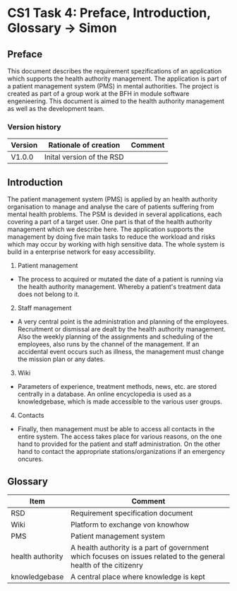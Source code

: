 # CS1 Task 4: Preface, Introduction, Glossary -> Simon 

## Preface
This document describes the requirement spezifications of an application which supports the health authority management. The application is part of a patient management system (PMS) in mental authorities. The project is created as part of a group work at the BFH in module software engenieering.
This document is aimed to the health authority management as well as the development team.

### Version history

| Version |  Rationale of creation                 | Comment                                    |
|---------|-----------------------------------------|--------------------------------------------|
| V1.0.0  | Inital version of the RSD               |                                            |


## Introduction 
The patient management system (PMS) is applied by an health authority organisation to manage and analyse the care of patients suffering from mental health problems. The PSM is devided in several applications, each covering a part of a target user.
One part is that of the health authority management which we describe here.
The application supports the management by doing five main tasks to reduce the workload and risks which may occur by working with high sensitive data.
The whole system is build in a enterprise network for easy accessibility.

1. Patient management
* The process to acquired or mutated the date of a patient is running via the health authority management. Whereby a patient's treatment data does not belong to it.
2. Staff management
* A very central point is the administration and planning of the employees. Recruitment or dismissal are dealt by the health authority management. Also the weekly planning of the assignments and scheduling of the employees, also runs by the channel of the management. If an accidental event occurs such as illness, the management must change the mission plan or any dates.
3. Wiki
* Parameters of experience, treatment methods, news, etc. are stored centrally in a database. An online encyclopedia is used as a knowledgebase, which is made accessible to the various user groups.
4. Contacts
* Finally, then management must be able to access all contacts in the entire system. The access takes place for various reasons, on the one hand to provided for the patient and staff administration. On the other hand to contact the appropriate stations/organizations if an emergency oncures.

## Glossary 
| Item | Comment                                        |
---------|---------------------------------------------------------------------|
| RSD     |   Requirement specification document                                  |   
| Wiki     |   Platform to exchange von knowhow                             |   
| PMS     |   Patient management system                                  |   
| health authority|   A health authority is a part of government which focuses on issues related to the general health of the citizenry |   
| knowledgebase  |  A central place where knowledge is kept             |
